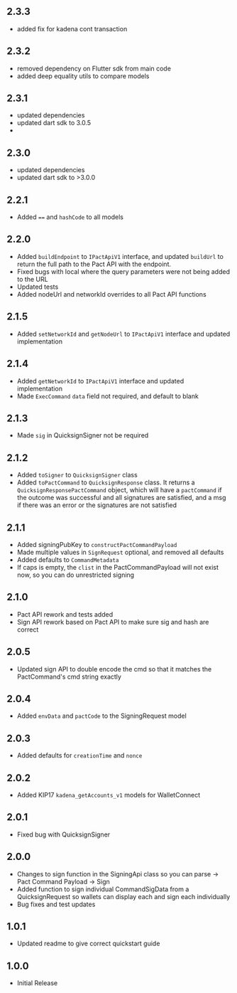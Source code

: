 ## 2.3.3

- added fix for kadena cont transaction

## 2.3.2

- removed dependency on Flutter sdk from main code
- added deep equality utils to compare models

## 2.3.1

- updated dependencies
- updated dart sdk to 3.0.5
-
## 2.3.0

- updated dependencies
- updated dart sdk to >3.0.0


## 2.2.1

- Added `==` and `hashCode` to all models

## 2.2.0

- Added `buildEndpoint` to `IPactApiV1` interface, and updated `buildUrl` to return the full path to the Pact API with the endpoint.
- Fixed bugs with local where the query parameters were not being added to the URL
- Updated tests
- Added nodeUrl and networkId overrides to all Pact API functions

## 2.1.5

- Added `setNetworkId` and `getNodeUrl` to `IPactApiV1` interface and updated implementation

## 2.1.4

- Added `getNetworkId` to `IPactApiV1` interface and updated implementation
- Made `ExecCommand` `data` field not required, and default to blank

## 2.1.3

- Made `sig` in QuicksignSigner not be required

## 2.1.2

- Added `toSigner` to `QuicksignSigner` class
- Added `toPactCommand` to `QuicksignResponse` class. It returns a `QuicksignResponsePactCommand` object, which will have a `pactCommand` if the outcome was successful and all signatures are satisfied, and a msg if there was an error or the signatures are not satisfied

## 2.1.1

- Added signingPubKey to `constructPactCommandPayload`
- Made multiple values in `SignRequest` optional, and removed all defaults
- Added defaults to `CommandMetadata`
- If caps is empty, the `clist` in the PactCommandPayload will not exist now, so you can do unrestricted signing

## 2.1.0

- Pact API rework and tests added
- Sign API rework based on Pact API to make sure sig and hash are correct

## 2.0.5

- Updated sign API to double encode the cmd so that it matches the PactCommand's cmd string exactly

## 2.0.4

- Added `envData` and `pactCode` to the SigningRequest model

## 2.0.3

- Added defaults for `creationTime` and `nonce`

## 2.0.2

- Added KIP17 `kadena_getAccounts_v1` models for WalletConnect

## 2.0.1

- Fixed bug with QuicksignSigner

## 2.0.0

- Changes to sign function in the SigningApi class so you can parse -> Pact Command Payload -> Sign
- Added function to sign individual CommandSigData from a QuicksignRequest so wallets can display each and sign each individually
- Bug fixes and test updates

## 1.0.1

- Updated readme to give correct quickstart guide

## 1.0.0

* Initial Release
